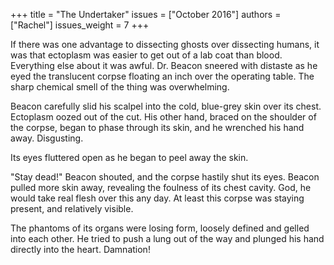 +++
title = "The Undertaker"
issues = ["October 2016"]
authors = ["Rachel"]
issues_weight = 7
+++

If there was one advantage to dissecting ghosts over dissecting humans, it was that ectoplasm was easier to get out of a lab coat than blood. Everything else about it was awful. Dr. Beacon sneered with distaste as he eyed the translucent corpse floating an inch over the operating table. The sharp chemical smell of the thing was overwhelming.

Beacon carefully slid his scalpel into the cold, blue-grey skin over its chest. Ectoplasm oozed out of the cut. His other hand, braced on the shoulder of the corpse, began to phase through its skin, and he wrenched his hand away. Disgusting.

Its eyes fluttered open as he began to peel away the skin.

"Stay dead!" Beacon shouted, and the corpse hastily shut its eyes. Beacon pulled more skin away, revealing the foulness of its chest cavity. God, he would take real flesh over this any day. At least this corpse was staying present, and relatively visible.

The phantoms of its organs were losing form, loosely defined and gelled into each other. He tried to push a lung out of the way and plunged his hand directly into the heart. Damnation!

